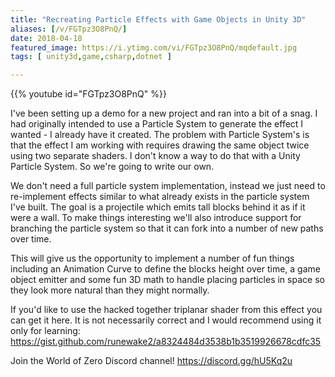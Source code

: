 ```yaml
---
title: "Recreating Particle Effects with Game Objects in Unity 3D"
aliases: [/v/FGTpz3O8PnQ/]
date: 2018-04-18
featured_image: https://i.ytimg.com/vi/FGTpz3O8PnQ/mqdefault.jpg
tags: [ unity3d,game,csharp,dotnet ]

---
```


{{% youtube id="FGTpz3O8PnQ" %}}

I've been setting up a demo for a new project and ran into a bit of a snag. I had originally intended to use a Particle System to generate the effect I wanted - I already have it created. The problem with Particle System's is that the effect I am working with requires drawing the same object twice using two separate shaders. I don't know a way to do that with a Unity Particle System. So we're going to write our own.

We don't need a full particle system implementation, instead we just need to re-implement effects similar to what already exists in the particle system I've built. The goal is a projectile which emits tall blocks behind it as if it were a wall. To make things interesting we'll also introduce support for branching the particle system so that it can fork into a number of new paths over time.

This will give us the opportunity to implement a number of fun things including an Animation Curve to define the blocks height over time, a game object emitter and some fun 3D math to handle placing particles in space so they look more natural than they might normally.

If you'd like to use the hacked together triplanar shader from this effect you can get it here. It is not necessarily correct and I would recommend using it only for learning: https://gist.github.com/runewake2/a8324484d3538b1b3519926678cdfc35

Join the World of Zero Discord channel! https://discord.gg/hU5Kq2u